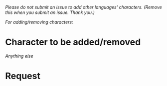 *Please do not submit an issue to add other languages' characters. (Remove this when you submit an issue. Thank you.)*

*For adding/removing characters:*
# Character to be added/removed

*Anything else*
# Request
